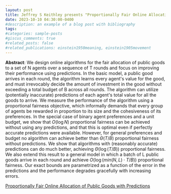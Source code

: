 ```yaml
---
layout: post
title: Jeffrey S Keithley presents "Proportionally Fair Online Allocation of Public Goods with Predictions"
date: 2023-10-10 04:30:00-0400
#description: an example of a blog post with bibliography
tags: 
#categories: sample-posts
#giscus_comments: true
#related_posts: false
#related_publications: einstein1950meaning, einstein1905movement
---
```


**Abstract**: We design online algorithms for the fair allocation of public goods to a set of N agents over a sequence of T rounds and focus on improving their performance using predictions. In the basic model, a public good arrives in each round, the algorithm learns every agent's value for the good, and must irrevocably decide the amount of investment in the good without exceeding a total budget of B across all rounds. The algorithm can utilize (potentially inaccurate) predictions of each agent's total value for all the goods to arrive. We measure the performance of the algorithm using a proportional fairness objective, which informally demands that every group of agents be rewarded in proportion to its size and the cohesiveness of its preferences. 
In the special case of binary agent preferences and a unit budget, we show that $O(\log N)$ proportional fairness can be achieved without using any predictions, and that this is optimal even if perfectly accurate predictions were available. However, for general preferences and budget no algorithm can achieve better than $\Theta(T/B)$ proportional fairness without predictions. We show that algorithms with (reasonably accurate) predictions can do much better, achieving $\Theta(\log(T/B))$ proportional fairness. We also extend this result to a general model in which a batch of L public goods arrive in each round and achieve $O(\log(min(N,L)\cdot T/B))$ proportional fairness. Our exact bounds are parametrized as a function of the error in the predictions and the performance degrades gracefully with increasing errors.

[Proportionally Fair Online Allocation of Public Goods with Predictions](https://arxiv.org/abs/2209.15305)





<!-- ---
layout: post
title: Sriram Pemmaraju presents "The primal-dual method for learning augmented algorithms"
date: 2023-10-10 04:30:00-0400
#description: an example of a blog post with bibliography
tags: primal-dual
#categories: sample-posts
#giscus_comments: true
#related_posts: false
#related_publications: einstein1950meaning, einstein1905movement
---

**Abstract**: The extension of classical online algorithms when provided with predictions is a new and active research area. In this paper, we extend the primal-dual method for online algorithms in order to incorporate predictions that advise the online algorithm about the next action to take. We use this framework to obtain novel algorithms for a variety of online covering problems. We compare our algorithms to the cost of the true and predicted offline optimal solutions and show that these algorithms outperform any online algorithm when the prediction is accurate while maintaining good guarantees when the prediction is misleading.

[The primal-dual method for learning augmented algorithms](https://arxiv.org/pdf/2010.11632.pdf)


 -->